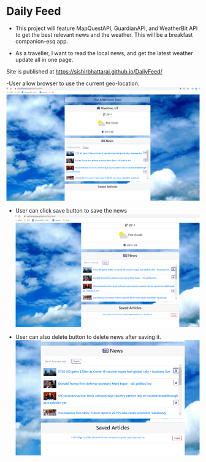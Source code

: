 # Daily Feed
- This project will feature MapQuestAPI, GuardianAPI, and WeatherBit API to get the best relevant news and the weather. This will be a breakfast companion-esq app.

- As a traveller, I want to read the local news, and get the latest weather update all in one page.


Site is published at https://sishirbhattarai.github.io/DailyFeed/

-User allow browser to use the current geo-location. 
![](./assets/icons/Capture1.PNG)

- User can click save button to save the news
![](./assets/icons/Capture2.PNG)

- User can also delete button to delete news after saving it. 
![](./assets/icons/Capture3.PNG)
